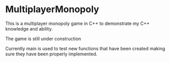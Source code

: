 # MultiplayerMonopoly
This is a multiplayer monopoly game in C++ to demonstrate my C++ knowledge and ability.

The game is still under construction

Currently main is used to test new functions that have been created making sure they have been properly implemented.


